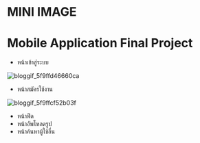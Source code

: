 # MINI IMAGE
# Mobile Application Final Project

* หน้าเข้าสู่ระบบ

![bloggif_5f9ffd46660ca](https://user-images.githubusercontent.com/55917474/97868704-bb28ea80-1d42-11eb-860d-3b2d58df108d.jpeg)

* หน้าสมัครใช้งาน

![bloggif_5f9ffcf52b03f](https://user-images.githubusercontent.com/55917474/97868588-8cab0f80-1d42-11eb-8cf7-725549af8028.jpeg)

* หน้าฟีด
* หน้าอัพโหลดรูป
* หน้าค้นหาผู้ใช้อื่น
